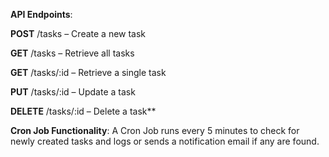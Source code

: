 **API Endpoints**:

**POST** /tasks – Create a new task

**GET** /tasks – Retrieve all tasks

**GET** /tasks/:id – Retrieve a single task

**PUT** /tasks/:id – Update a task

**DELETE** /tasks/:id – Delete a task**

**Cron Job Functionality**:
A Cron Job runs every 5 minutes to check for newly created tasks and logs or sends a notification email if any are found.
